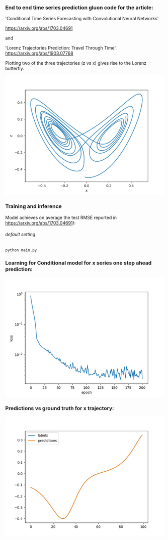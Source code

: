 ### End to end time series prediction gluon code for the article:

'Conditional Time Series Forecasting with Convolutional Neural Networks'

https://arxiv.org/abs/1703.04691

and

'Lorenz Trajectories Prediction: Travel Through Time'.
https://arxiv.org/abs/1903.07768

Plotting two of the three trajectories (z vs x) gives rise to the Lorenz butterfly.

![Lorenz_butterfly](assets/butterfly.png)

### Training and inference

Model achieves on average the test RMSE reported in https://arxiv.org/abs/1703.04691): 

###### default setting
```
python main.py
``` 

### Learning for Conditional model for x series one step ahead prediction:

![losses_cw](assets/train_loss.png)

### Predictions vs ground truth for x trajectory:

![preds_cwn](assets/predsx_cw.png)
